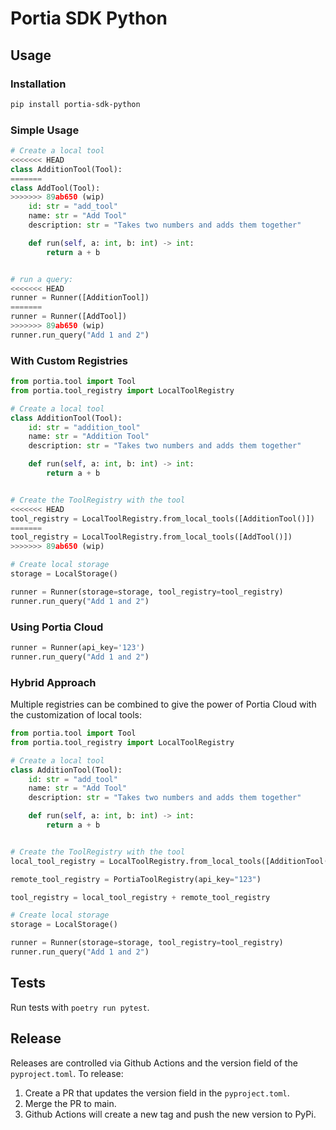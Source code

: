 # Portia SDK Python


## Usage

### Installation

```bash
pip install portia-sdk-python 
```

### Simple Usage

```python
# Create a local tool
<<<<<<< HEAD
class AdditionTool(Tool):
=======
class AddTool(Tool):
>>>>>>> 89ab650 (wip)
    id: str = "add_tool"
    name: str = "Add Tool"
    description: str = "Takes two numbers and adds them together"

    def run(self, a: int, b: int) -> int:
        return a + b


# run a query:
<<<<<<< HEAD
runner = Runner([AdditionTool])
=======
runner = Runner([AddTool])
>>>>>>> 89ab650 (wip)
runner.run_query("Add 1 and 2")
```

### With Custom Registries

```python
from portia.tool import Tool
from portia.tool_registry import LocalToolRegistry

# Create a local tool
class AdditionTool(Tool):
    id: str = "addition_tool"
    name: str = "Addition Tool"
    description: str = "Takes two numbers and adds them together"

    def run(self, a: int, b: int) -> int:
        return a + b


# Create the ToolRegistry with the tool
<<<<<<< HEAD
tool_registry = LocalToolRegistry.from_local_tools([AdditionTool()])
=======
tool_registry = LocalToolRegistry.from_local_tools([AddTool()])
>>>>>>> 89ab650 (wip)

# Create local storage
storage = LocalStorage()

runner = Runner(storage=storage, tool_registry=tool_registry)
runner.run_query("Add 1 and 2")
```

### Using Portia Cloud

```python
runner = Runner(api_key='123')
runner.run_query("Add 1 and 2")
```

### Hybrid Approach

Multiple registries can be combined to give the power of Portia Cloud with the customization of local tools:

```python
from portia.tool import Tool
from portia.tool_registry import LocalToolRegistry

# Create a local tool
class AdditionTool(Tool):
    id: str = "add_tool"
    name: str = "Add Tool"
    description: str = "Takes two numbers and adds them together"

    def run(self, a: int, b: int) -> int:
        return a + b


# Create the ToolRegistry with the tool
local_tool_registry = LocalToolRegistry.from_local_tools([AdditionTool()])

remote_tool_registry = PortiaToolRegistry(api_key="123")

tool_registry = local_tool_registry + remote_tool_registry

# Create local storage
storage = LocalStorage()

runner = Runner(storage=storage, tool_registry=tool_registry)
runner.run_query("Add 1 and 2")
```


## Tests

Run tests with `poetry run pytest`.

## Release

Releases are controlled via Github Actions and the version field of the `pyproject.toml`. To release:

1. Create a PR that updates the version field in the `pyproject.toml`.
2. Merge the PR to main.
3. Github Actions will create a new tag and push the new version to PyPi.